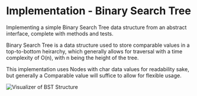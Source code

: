 # Implementation - Binary Search Tree
Implementing a simple Binary Search Tree data structure from an abstract interface, complete with methods and tests.

Binary Search Tree is a data structure used to store comparable values in a top-to-bottom heirarchy, which generally allows for traversal with a time complexity of O(n), with n being the height of the tree. 

This implementation uses Nodes with char data values for readability sake, but generally a Comparable value will suffice to allow for flexible usage.

![Visualizer of BST Structure](BSTImplementation/Visualizer.png?raw=true "Visualizer")
